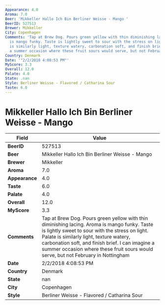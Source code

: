 ```yaml
---
Appearance: 4.0
Aroma: 7.0
Beer: 'Mikkeller Hallo Ich Bin Berliner Weisse - Mango '
BeerID: 527513
Brewer: Mikkeller
City: Copenhagen
Comments: 'Tap at Brew Dog. Pours green yellow with thin diminishing lacing. Aroma
  is mango funky. Taste is lightly sweet to sour with the stress on light. Palate
  is similarly light, texture watery, carbonation soft, and finish brief. I can imagine
  a summer occasion where these fruit sours would serve, but not February in Nottingham  '
Country: Denmark
Date: '"2/2/2018 4:08:53 PM"'
MyScore: 3.3
Overall: 12.0
Palate: 4.0
State: .nan
Style: Berliner Weisse - Flavored / Catharina Sour
Taste: 6.0
---
```


# Mikkeller Hallo Ich Bin Berliner Weisse - Mango 

| Field         | Value |
|---------------|-------|
| **BeerID** | 527513 |
| **Beer** | Mikkeller Hallo Ich Bin Berliner Weisse - Mango  |
| **Brewer** | Mikkeller |
| **Aroma** | 7.0 |
| **Appearance** | 4.0 |
| **Taste** | 6.0 |
| **Palate** | 4.0 |
| **Overall** | 12.0 |
| **MyScore** | 3.3 |
| **Comments** | Tap at Brew Dog. Pours green yellow with thin diminishing lacing. Aroma is mango funky. Taste is lightly sweet to sour with the stress on light. Palate is similarly light, texture watery, carbonation soft, and finish brief. I can imagine a summer occasion where these fruit sours would serve, but not February in Nottingham   |
| **Date** | 2/2/2018 4:08:53 PM |
| **Country** | Denmark |
| **State** | nan |
| **City** | Copenhagen |
| **Style** | Berliner Weisse - Flavored / Catharina Sour |
